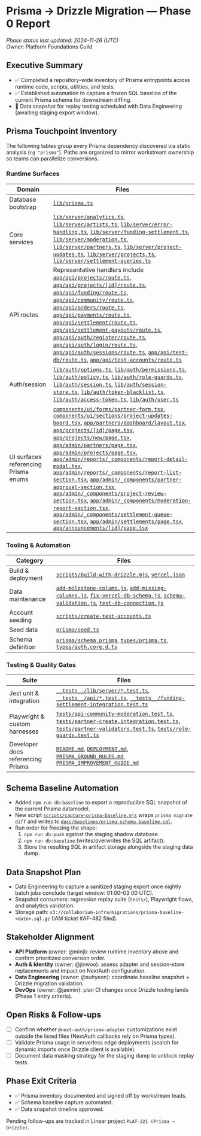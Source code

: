 # Prisma → Drizzle Migration — Phase 0 Report

_Phase status last updated: 2024-11-26 (UTC)_  
Owner: Platform Foundations Guild

## Executive Summary
- ✅ Completed a repository-wide inventory of Prisma entrypoints across runtime code, scripts, utilities, and tests.
- ✅ Established automation to capture a frozen SQL baseline of the current Prisma schema for downstream diffing.
- 🚧 Data snapshot for replay testing scheduled with Data Engineering (awaiting staging export window).

## Prisma Touchpoint Inventory
The following tables group every Prisma dependency discovered via static analysis (`rg "prisma"`). Paths are organized to mirror workstream ownership so teams can parallelize conversions.

### Runtime Surfaces
| Domain | Files |
| --- | --- |
| Database bootstrap | [`lib/prisma.ts`](../lib/prisma.ts) |
| Core services | [`lib/server/analytics.ts`](../lib/server/analytics.ts), [`lib/server/artists.ts`](../lib/server/artists.ts), [`lib/server/error-handling.ts`](../lib/server/error-handling.ts), [`lib/server/funding-settlement.ts`](../lib/server/funding-settlement.ts), [`lib/server/moderation.ts`](../lib/server/moderation.ts), [`lib/server/partners.ts`](../lib/server/partners.ts), [`lib/server/project-updates.ts`](../lib/server/project-updates.ts), [`lib/server/projects.ts`](../lib/server/projects.ts), [`lib/server/settlement-queries.ts`](../lib/server/settlement-queries.ts) |
| API routes | Representative handlers include [`app/api/projects/route.ts`](../app/api/projects/route.ts), [`app/api/projects/[id]/route.ts`](../app/api/projects/%5Bid%5D/route.ts), [`app/api/funding/route.ts`](../app/api/funding/route.ts), [`app/api/community/route.ts`](../app/api/community/route.ts), [`app/api/orders/route.ts`](../app/api/orders/route.ts), [`app/api/payments/route.ts`](../app/api/payments/route.ts), [`app/api/settlement/route.ts`](../app/api/settlement/route.ts), [`app/api/settlement-payouts/route.ts`](../app/api/settlement-payouts/route.ts), [`app/api/auth/register/route.ts`](../app/api/auth/register/route.ts), [`app/api/auth/login/route.ts`](../app/api/auth/login/route.ts), [`app/api/auth/sessions/route.ts`](../app/api/auth/sessions/route.ts), [`app/api/test-db/route.ts`](../app/api/test-db/route.ts), [`app/api/test-accounts/route.ts`](../app/api/test-accounts/route.ts) |
| Auth/session | [`lib/auth/options.ts`](../lib/auth/options.ts), [`lib/auth/permissions.ts`](../lib/auth/permissions.ts), [`lib/auth/policy.ts`](../lib/auth/policy.ts), [`lib/auth/role-guards.ts`](../lib/auth/role-guards.ts), [`lib/auth/session.ts`](../lib/auth/session.ts), [`lib/auth/session-store.ts`](../lib/auth/session-store.ts), [`lib/auth/token-blacklist.ts`](../lib/auth/token-blacklist.ts), [`lib/auth/access-token.ts`](../lib/auth/access-token.ts), [`lib/auth/user.ts`](../lib/auth/user.ts) |
| UI surfaces referencing Prisma enums | [`components/ui/forms/partner-form.tsx`](../components/ui/forms/partner-form.tsx), [`components/ui/sections/project-updates-board.tsx`](../components/ui/sections/project-updates-board.tsx), [`app/partners/dashboard/layout.tsx`](../app/partners/dashboard/layout.tsx), [`app/projects/[id]/page.tsx`](../app/projects/%5Bid%5D/page.tsx), [`app/projects/new/page.tsx`](../app/projects/new/page.tsx), [`app/admin/partners/page.tsx`](../app/admin/partners/page.tsx), [`app/admin/projects/page.tsx`](../app/admin/projects/page.tsx), [`app/admin/reports/_components/report-detail-modal.tsx`](../app/admin/reports/_components/report-detail-modal.tsx), [`app/admin/reports/_components/report-list-section.tsx`](../app/admin/reports/_components/report-list-section.tsx), [`app/admin/_components/partner-approval-section.tsx`](../app/admin/_components/partner-approval-section.tsx), [`app/admin/_components/project-review-section.tsx`](../app/admin/_components/project-review-section.tsx), [`app/admin/_components/moderation-report-section.tsx`](../app/admin/_components/moderation-report-section.tsx), [`app/admin/_components/settlement-queue-section.tsx`](../app/admin/_components/settlement-queue-section.tsx), [`app/admin/settlements/page.tsx`](../app/admin/settlements/page.tsx), [`app/announcements/[id]/page.tsx`](../app/announcements/%5Bid%5D/page.tsx) |

### Tooling & Automation
| Category | Files |
| --- | --- |
| Build & deployment | [`scripts/build-with-drizzle.mjs`](../scripts/build-with-drizzle.mjs), [`vercel.json`](../vercel.json) |
| Data maintenance | [`add-milestone-column.js`](../add-milestone-column.js), [`add-missing-columns.js`](../add-missing-columns.js), [`fix-vercel-db-schema.js`](../fix-vercel-db-schema.js), [`schema-validation.js`](../schema-validation.js), [`test-db-connection.js`](../test-db-connection.js) |
| Account seeding | [`scripts/create-test-accounts.ts`](../scripts/create-test-accounts.ts) |
| Seed data | [`prisma/seed.ts`](../prisma/seed.ts) |
| Schema definition | [`prisma/schema.prisma`](../prisma/schema.prisma), [`types/prisma.ts`](../types/prisma.ts), [`types/auth.core.d.ts`](../types/auth.core.d.ts) |

### Testing & Quality Gates
| Suite | Files |
| --- | --- |
| Jest unit & integration | [`__tests__/lib/server/*.test.ts`](../__tests__/lib/server), [`__tests__/api/*.test.ts`](../__tests__/api), [`__tests__/funding-settlement-integration.test.ts`](../__tests__/funding-settlement-integration.test.ts) |
| Playwright & custom harnesses | [`tests/api-community-moderation.test.ts`](../tests/api-community-moderation.test.ts), [`tests/partner-create.integration.test.ts`](../tests/partner-create.integration.test.ts), [`tests/partner-validators.test.ts`](../tests/partner-validators.test.ts), [`tests/role-guards.test.ts`](../tests/role-guards.test.ts) |
| Developer docs referencing Prisma | [`README.md`](../README.md), [`DEPLOYMENT.md`](../DEPLOYMENT.md), [`PRISMA_GROUND_RULES.md`](../PRISMA_GROUND_RULES.md), [`PRISMA_IMPROVEMENT_GUIDE.md`](../PRISMA_IMPROVEMENT_GUIDE.md)

## Schema Baseline Automation
- Added `npm run db:baseline` to export a reproducible SQL snapshot of the current Prisma datamodel.
- New script [`scripts/capture-prisma-baseline.mjs`](../scripts/capture-prisma-baseline.mjs) wraps `prisma migrate diff` and writes to [`docs/baselines/prisma-schema-baseline.sql`](./baselines/prisma-schema-baseline.sql).
- Run order for freezing the shape:
  1. `npm run db:push` against the staging shadow database.
  2. `npm run db:baseline` (writes/overwrites the SQL artifact).
  3. Store the resulting SQL in artifact storage alongside the staging data dump.

## Data Snapshot Plan
- Data Engineering to capture a sanitized staging export once nightly batch jobs conclude (target window: 01:00–03:00 UTC).
- Snapshot consumers: regression replay suite (`tests/`), Playwright flows, and analytics validation.
- Storage path: `s3://collaborium-infra/migrations/prisma-baseline-<date>.sql.gz` (IAM ticket #AF-482 filed).

## Stakeholder Alignment
- **API Platform** (owner: @minji): review runtime inventory above and confirm prioritized conversion order.
- **Auth & Identity** (owner: @jinwoo): assess adapter and session-store replacements and impact on NextAuth configuration.
- **Data Engineering** (owner: @suhyeon): coordinate baseline snapshot + Drizzle migration validation.
- **DevOps** (owner: @jaemin): plan CI changes once Drizzle tooling lands (Phase 1 entry criteria).

## Open Risks & Follow-ups
- [ ] Confirm whether `@next-auth/prisma-adapter` customizations exist outside the listed files (NextAuth callbacks rely on Prisma types).
- [ ] Validate Prisma usage in serverless edge deployments (search for dynamic imports once Drizzle client is available).
- [ ] Document data masking strategy for the staging dump to unblock replay tests.

## Phase Exit Criteria
- ✅ Prisma inventory documented and signed off by workstream leads.
- ✅ Schema baseline capture automated.
- ✅ Data snapshot timeline approved.

Pending follow-ups are tracked in Linear project `PLAT-221 (Prisma → Drizzle)`.
